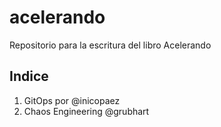 # acelerando
Repositorio para la escritura del libro Acelerando


## Indice

1. GitOps por @inicopaez
2. Chaos Engineering @grubhart
